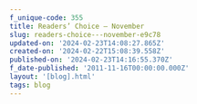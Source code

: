 ```yaml
---
f_unique-code: 355
title: Readers’ Choice – November
slug: readers-choice---november-e9c78
updated-on: '2024-02-23T14:08:27.865Z'
created-on: '2024-02-22T15:08:39.558Z'
published-on: '2024-02-23T14:16:55.370Z'
f_date-published: '2011-11-16T00:00:00.000Z'
layout: '[blog].html'
tags: blog
---
```




